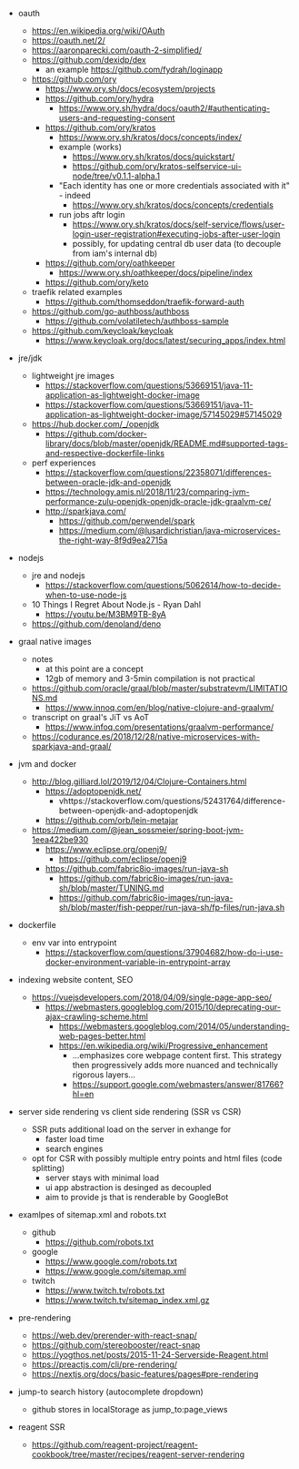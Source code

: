- oauth
  - https://en.wikipedia.org/wiki/OAuth
  - https://oauth.net/2/
  - https://aaronparecki.com/oauth-2-simplified/
  - https://github.com/dexidp/dex
    - an example https://github.com/fydrah/loginapp
  - https://github.com/ory
    - https://www.ory.sh/docs/ecosystem/projects
    - https://github.com/ory/hydra
      - https://www.ory.sh/hydra/docs/oauth2/#authenticating-users-and-requesting-consent
    - https://github.com/ory/kratos
      - https://www.ory.sh/kratos/docs/concepts/index/
      - example (works) 
        - https://www.ory.sh/kratos/docs/quickstart/
        - https://github.com/ory/kratos-selfservice-ui-node/tree/v0.1.1-alpha.1
      - "Each identity has one or more credentials associated with it" - indeed
        - https://www.ory.sh/kratos/docs/concepts/credentials
      - run jobs aftr login 
        - https://www.ory.sh/kratos/docs/self-service/flows/user-login-user-registration#executing-jobs-after-user-login
        - possibly, for updating central db user data (to decouple from iam's internal db)
    - https://github.com/ory/oathkeeper
      - https://www.ory.sh/oathkeeper/docs/pipeline/index
    - https://github.com/ory/keto
  - traefik related examples
    - https://github.com/thomseddon/traefik-forward-auth
  - https://github.com/go-authboss/authboss
    - https://github.com/volatiletech/authboss-sample
  - https://github.com/keycloak/keycloak
    - https://www.keycloak.org/docs/latest/securing_apps/index.html


- jre/jdk
  - lightweight jre images
    - https://stackoverflow.com/questions/53669151/java-11-application-as-lightweight-docker-image
    - https://stackoverflow.com/questions/53669151/java-11-application-as-lightweight-docker-image/57145029#57145029
  - https://hub.docker.com/_/openjdk
    - https://github.com/docker-library/docs/blob/master/openjdk/README.md#supported-tags-and-respective-dockerfile-links
  - perf experiences
    - https://stackoverflow.com/questions/22358071/differences-between-oracle-jdk-and-openjdk
    - https://technology.amis.nl/2018/11/23/comparing-jvm-performance-zulu-openjdk-openjdk-oracle-jdk-graalvm-ce/
    - http://sparkjava.com/
      - https://github.com/perwendel/spark
      - https://medium.com/@lusardichristian/java-microservices-the-right-way-8f9d9ea2715a
  
- nodejs
  - jre and nodejs
    - https://stackoverflow.com/questions/5062614/how-to-decide-when-to-use-node-js
  - 10 Things I Regret About Node.js - Ryan Dahl 
    - https://youtu.be/M3BM9TB-8yA
  - https://github.com/denoland/deno


- graal native images
  - notes
    - at this point are a concept
    - 12gb of memory and 3-5min compilation is not practical
  - https://github.com/oracle/graal/blob/master/substratevm/LIMITATIONS.md
    - https://www.innoq.com/en/blog/native-clojure-and-graalvm/
  - transcript on graal's JiT vs AoT
    - https://www.infoq.com/presentations/graalvm-performance/
  - https://codurance.es/2018/12/28/native-microservices-with-sparkjava-and-graal/

- jvm and docker
  - http://blog.gilliard.lol/2019/12/04/Clojure-Containers.html
    - https://adoptopenjdk.net/
      - vhttps://stackoverflow.com/questions/52431764/difference-between-openjdk-and-adoptopenjdk
    - https://github.com/orb/lein-metajar
  - https://medium.com/@jean_sossmeier/spring-boot-jvm-1eea422be930
    - https://www.eclipse.org/openj9/
      - https://github.com/eclipse/openj9
    - https://github.com/fabric8io-images/run-java-sh
      - https://github.com/fabric8io-images/run-java-sh/blob/master/TUNING.md
      - https://github.com/fabric8io-images/run-java-sh/blob/master/fish-pepper/run-java-sh/fp-files/run-java.sh

- dockerfile
  - env var into entrypoint
    - https://stackoverflow.com/questions/37904682/how-do-i-use-docker-environment-variable-in-entrypoint-array


- indexing website content, SEO
  - https://vuejsdevelopers.com/2018/04/09/single-page-app-seo/
    - https://webmasters.googleblog.com/2015/10/deprecating-our-ajax-crawling-scheme.html
      - https://webmasters.googleblog.com/2014/05/understanding-web-pages-better.html
      - https://en.wikipedia.org/wiki/Progressive_enhancement
        - ...emphasizes core webpage content first. This strategy then progressively adds more nuanced and technically rigorous layers...
        - https://support.google.com/webmasters/answer/81766?hl=en

- server side rendering vs client side rendering (SSR vs CSR)
  - SSR puts additional load on the server in exhange for
    - faster load time
    - search engines
  - opt for CSR with possibly multiple entry points and html files (code splitting)
    - server stays with minimal load
    - ui app abstraction is desinged as decoupled
    - aim to provide js that is renderable by GoogleBot

- examlpes of sitemap.xml and robots.txt
  - github
    - https://github.com/robots.txt
  - google
    - https://www.google.com/robots.txt
    - https://www.google.com/sitemap.xml
  - twitch
    - https://www.twitch.tv/robots.txt
    - https://www.twitch.tv/sitemap_index.xml.gz

- pre-rendering
  - https://web.dev/prerender-with-react-snap/
  - https://github.com/stereobooster/react-snap
  - https://yogthos.net/posts/2015-11-24-Serverside-Reagent.html
  - https://preactjs.com/cli/pre-rendering/
  - https://nextjs.org/docs/basic-features/pages#pre-rendering

- jump-to search history (autocomplete dropdown)
  - github stores in localStorage as jump_to:page_views
    
- reagent SSR
  - https://github.com/reagent-project/reagent-cookbook/tree/master/recipes/reagent-server-rendering